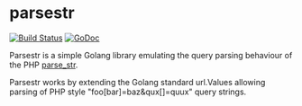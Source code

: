 # parsestr

[![Build Status](https://travis-ci.org/donatj/parsestr.svg?branch=master)](https://travis-ci.org/donatj/parsestr)
[![GoDoc](https://godoc.org/github.com/donatj/parsestr?status.svg)](https://godoc.org/github.com/donatj/parsestr)

Parsestr is a simple Golang library emulating the query parsing behaviour of the PHP [parse_str](http://php.net/manual/en/function.parse-str.php).

Parsestr works by extending the Golang standard url.Values allowing parsing of PHP style "foo[bar]=baz&qux[]=quux" query strings.
